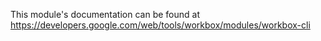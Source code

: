 This module's documentation can be found at https://developers.google.com/web/tools/workbox/modules/workbox-cli
